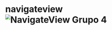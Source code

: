 # navigateview![NavigateView Grupo 4](https://github.com/kbeltrane/navigateview/assets/127458370/ab1954c0-2ba4-4f30-ab10-b6ea538d8cbe)
